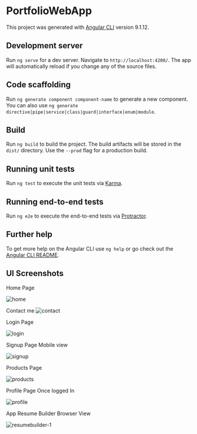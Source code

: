 # PortfolioWebApp

This project was generated with [Angular CLI](https://github.com/angular/angular-cli) version 9.1.12.

## Development server

Run `ng serve` for a dev server. Navigate to `http://localhost:4200/`. The app will automatically reload if you change any of the source files.

## Code scaffolding

Run `ng generate component component-name` to generate a new component. You can also use `ng generate directive|pipe|service|class|guard|interface|enum|module`.

## Build

Run `ng build` to build the project. The build artifacts will be stored in the `dist/` directory. Use the `--prod` flag for a production build.

## Running unit tests

Run `ng test` to execute the unit tests via [Karma](https://karma-runner.github.io).

## Running end-to-end tests

Run `ng e2e` to execute the end-to-end tests via [Protractor](http://www.protractortest.org/).

## Further help

To get more help on the Angular CLI use `ng help` or go check out the [Angular CLI README](https://github.com/angular/angular-cli/blob/master/README.md).

## UI Screenshots

Home Page

![home](https://user-images.githubusercontent.com/44350754/111123730-b3514080-8595-11eb-8f15-7b33ad8ada69.png)

Contact me 
![contact](https://user-images.githubusercontent.com/44350754/111123745-b815f480-8595-11eb-9f8e-321f606c4003.png)

Login Page

![login](https://user-images.githubusercontent.com/44350754/111123875-db40a400-8595-11eb-81a6-4caf9d08803d.png)


Signup Page Mobile view

![signup](https://user-images.githubusercontent.com/44350754/111124055-0aefac00-8596-11eb-8b8b-a024b232fe33.png)


Products Page

![products](https://user-images.githubusercontent.com/44350754/111123907-e562a280-8595-11eb-873c-60921160f9f4.png)

Profile Page Once logged In

![profile](https://user-images.githubusercontent.com/44350754/111123969-f7444580-8595-11eb-9223-7b6683c4f232.png)


App Resume Builder Browser View

![resumebuilder-1](https://user-images.githubusercontent.com/44350754/111124030-05926180-8596-11eb-91a1-dc1ad7705bf6.png)






